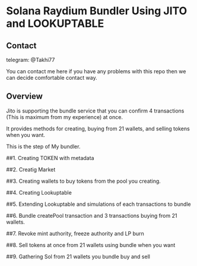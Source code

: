  # Solana Raydium Bundler Using JITO and LOOKUPTABLE

## Contact
telegram: @Takhi77

You can contact me here if you have any problems with this repo then we can decide comfortable contact way.

## Overview

Jito is supporting the bundle service that you can confirm 4 transactions (This is maximum from my experience) at once.

It provides methods for creating, buying from 21 wallets, and selling tokens when you want.

This is the step of My bundler.

##1. Creating TOKEN with metadata

##2. Creatig Market

##3. Creating wallets to buy tokens from the pool you creating.

##4. Creating Lookuptable

##5. Extending Lookuptable and simulations of each transactions to bundle

##6. Bundle createPool transaction and 3 transactions buying from 21 wallets.

##7. Revoke mint authority, freeze authority and LP burn

##8. Sell tokens at once from 21 wallets using bundle when you want

##9. Gathering Sol from 21 wallets you bundle buy and sell
